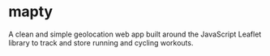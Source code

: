 # mapty

A clean and simple geolocation web app built around the JavaScript Leaflet library to track and store running and cycling workouts.
